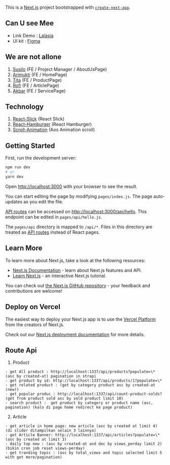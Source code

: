 This is a [Next.js](https://nextjs.org/) project bootstrapped with [`create-next-app`](https://github.com/vercel/next.js/tree/canary/packages/create-next-app).

## Can U see Mee

- Link Demo : [Lalasia](https://prismatic-pothos-b90742.netlify.app/)
- UI kit : [Figma](https://www.figma.com/community/file/1129496513774660135)

## We are not allone

1. [Susilo](https://github.com/susilo-hartomo) (FE / Project Manager / AboutUsPage)
2. [Arimukti](https://github.com/Arimukti) (FE / HomePage)
3. [Tita]() (FE / ProductPage)
4. [Rofi](https://github.com/arrofirezasatria) (FE / ArticlePage)
5. [Akbar](https://github.com/akbaridc) (FE / ServicePage)

## Technology

1. [React-Slick](https://react-slick.neostack.com/) (React Slick)
2. [React-Hamburger](https://hamburger-react.netlify.app/) (React Hamburger)
3. [Scroll-Animation](https://michalsnik.github.io/aos/) (Aos Animation scroll)

## Getting Started

First, run the development server:

```bash
npm run dev
# or
yarn dev
```

Open [http://localhost:3000](http://localhost:3000) with your browser to see the result.

You can start editing the page by modifying `pages/index.js`. The page auto-updates as you edit the file.

[API routes](https://nextjs.org/docs/api-routes/introduction) can be accessed on [http://localhost:3000/api/hello](http://localhost:3000/api/hello). This endpoint can be edited in `pages/api/hello.js`.

The `pages/api` directory is mapped to `/api/*`. Files in this directory are treated as [API routes](https://nextjs.org/docs/api-routes/introduction) instead of React pages.

## Learn More

To learn more about Next.js, take a look at the following resources:

- [Next.js Documentation](https://nextjs.org/docs) - learn about Next.js features and API.
- [Learn Next.js](https://nextjs.org/learn) - an interactive Next.js tutorial.

You can check out [the Next.js GitHub repository](https://github.com/vercel/next.js/) - your feedback and contributions are welcome!

## Deploy on Vercel

The easiest way to deploy your Next.js app is to use the [Vercel Platform](https://vercel.com/new?utm_medium=default-template&filter=next.js&utm_source=create-next-app&utm_campaign=create-next-app-readme) from the creators of Next.js.

Check out our [Next.js deployment documentation](https://nextjs.org/docs/deployment) for more details.

## Route Api

1. Product

```
- get All product : http://localhost:1337/api/products?populate=\* (asc by created-at) pagination in strapi
- get product by id: http://localhost:1337/api/products/1?populate=\*
- get related product : (get by category product asc by created-at (new))
- get popular produc : http://localhost:1337/api/count-product-solds? (get from product sold asc by sold product limit 10)
- search product :  get product by category or product name (asc, pagination) (kalo di page home redirect ke page product)
```

2. Article

```
- get article in home page: new article (asc by created at limit 4) (di slider ditampilkan selain 3 lainnya)
- get Article Banner: http://localhost:1337/api/articles?populate=\* (asc by created at limit 3)
- daily top new : (asc by created-at and dec by views_perday limit 2) (bikin cron job reset views-perday)
- get tranding topic : (asc by total_views and topic selected limit 5 with get more/pagination)
```
